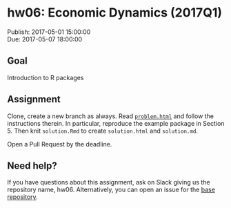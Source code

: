# hw06: Economic Dynamics (2017Q1)

Publish: 2017-05-01 15:00:00  
Due: 2017-05-07 18:00:00

## Goal

Introduction to R packages

## Assignment

Clone, create a new branch as always. Read [`problem.html`](https://rawgit.com/rokko-ed17q1/hw06/master/problem.html) and follow the instructions therein. In particular, reproduce the example package in Section 5. Then knit `solution.Rmd` to create `solution.html` and `solution.md`. 

Open a Pull Request by the deadline. 

## Need help?

If you have questions about this assignment, ask on Slack giving us the repository name, hw06. Alternatively, you can open an issue for the [base repository](https://github.com/rokko-ed17q1/hw06/issues). 
